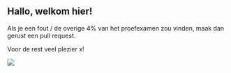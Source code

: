 ## Hallo, welkom hier!

Als je een fout / de overige 4% van het proefexamen zou vinden, maak dan gerust een pull request.

Voor de rest veel plezier x!

![](https://pics.me.me/no-smoking-cisco-abbreviations-i-dont-even-have-the-right-42324253.png)